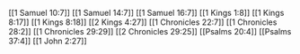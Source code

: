 [[1 Samuel 10:7]]
[[1 Samuel 14:7]]
[[1 Samuel 16:7]]
[[1 Kings 1:8]]
[[1 Kings 8:17]]
[[1 Kings 8:18]]
[[2 Kings 4:27]]
[[1 Chronicles 22:7]]
[[1 Chronicles 28:2]]
[[1 Chronicles 29:29]]
[[2 Chronicles 29:25]]
[[Psalms 20:4]]
[[Psalms 37:4]]
[[1 John 2:27]]
